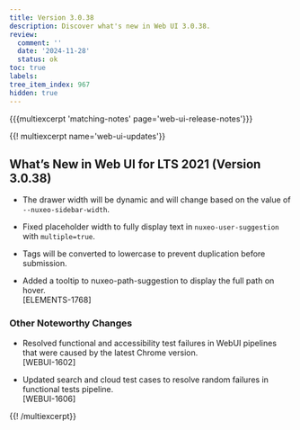 ```yaml
---
title: Version 3.0.38
description: Discover what's new in Web UI 3.0.38.
review:
  comment: ''
  date: '2024-11-28'
  status: ok
toc: true
labels:
tree_item_index: 967
hidden: true
---
```


{{{multiexcerpt 'matching-notes' page='web-ui-release-notes'}}}

{{! multiexcerpt name='web-ui-updates'}}

## What’s New in Web UI for LTS 2021 (Version 3.0.38)

- The drawer width will be dynamic and will change based on the value of `--nuxeo-sidebar-width`.<br/>

- Fixed placeholder width to fully display text in `nuxeo-user-suggestion` with `multiple=true`.<br/>

- Tags will be converted to lowercase to prevent duplication before submission.<br/>

- Added a tooltip to nuxeo-path-suggestion to display the full path on hover.<br/>[ELEMENTS-1768]

### Other Noteworthy Changes

- Resolved functional and accessibility test failures in WebUI pipelines that were caused by the latest Chrome version.<br/>[WEBUI-1602]

- Updated search and cloud test cases to resolve random failures in functional tests pipeline.<br/>[WEBUI-1606]


{{! /multiexcerpt}}
